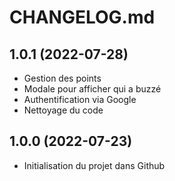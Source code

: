 # CHANGELOG.md

## 1.0.1 (2022-07-28)

- Gestion des points
- Modale pour afficher qui a buzzé
- Authentification via Google
- Nettoyage du code

## 1.0.0 (2022-07-23)

- Initialisation du projet dans Github